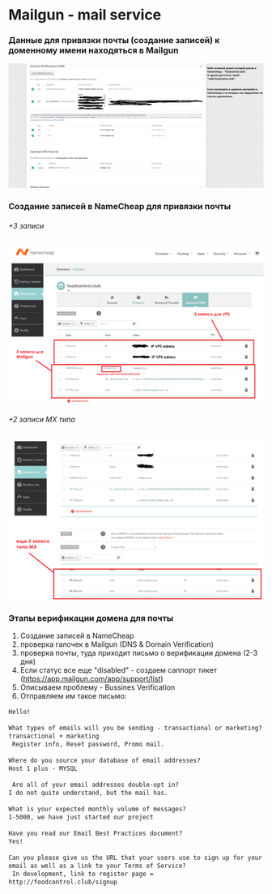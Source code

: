 # Mailgun - mail service

### Данные для привязки почты (создание записей) к доменному имени находяться в Mailgun
![](../../assets/mailgun_subdomain_setup.png)

### Создание записей в NameCheap для привязки почты

###### +3 записи
![](../../assets/ddds.png)

###### +2 записи MX типа
![](../../assets/221.png)



### Этапы верификации домена для почты
1. Создание записей в NameCheap
2. проверка галочек в Mailgun (DNS & Domain Verification)
3. проверка почты, туда приходит письмо о верификации домена (2-3 дня)
4. Если статус все еще "disabled" - создаем саппорт тикет (https://app.mailgun.com/app/support/list)
5. Описываем проблему - Bussines Verification
6. Отправляем им такое письмо:

```
Hello!

What types of emails will you be sending - transactional or marketing? transactional + marketing
 Register info, Reset password, Promo mail.

Where do you source your database of email addresses?
Host 1 plus - MYSQL

 Are all of your email addresses double-opt in?
I do not quite understand, but the mail has.

What is your expected monthly volume of messages?
1-5000, we have just started our project

Have you read our Email Best Practices document?
Yes!

Can you please give us the URL that your users use to sign up for your email as well as a link to your Terms of Service?
 In development, link to register page = http://foodcontrol.club/signup
```
